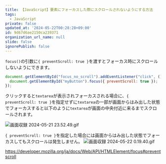 ```yaml
---
title: 【JavaScript】要素にフォーカスした際にスクロールされないようにする方法
tags:
  - JavaScript
private: false
updated_at: '2024-05-22T00:28:28+09:00'
id: 9d67d6ae2150ca239371
organization_url_name: null
slide: false
ignorePublish: false
---
```

`focus()`の引数に`{ preventScroll: true }`を渡すとフォーカス時にスクロールしないようにできます。

```js
document.getElementById("focus_no_scroll").addEventListener("click", () => {
  document.getElementById("myButton").focus({ preventScroll: true });
});
```

クリックすると`textarea`が表示されフォーカスされる場合に、`{ preventScroll: true }`を指定せずに`textarea`の一部が画面からはみ出した状態でフォーカスすると以下のように`textarea`が画面の中央付近に来るまでスクロールされます。

![画面収録 2024-05-21 23.52.49.gif](https://qiita-image-store.s3.ap-northeast-1.amazonaws.com/0/2342443/f9993042-389b-2ed2-7e3c-a9fb82d38ac6.gif)

`{ preventScroll: true }`を指定した場合には画面からはみ出した状態でフォーカスしてもスクロールは発生しません。
![画面収録 2024-05-22 0.19.40.gif](https://qiita-image-store.s3.ap-northeast-1.amazonaws.com/0/2342443/a4be33c1-e62c-1486-c5cf-f22aa8a456c7.gif)

https://developer.mozilla.org/ja/docs/Web/API/HTMLElement/focus#preventscroll
